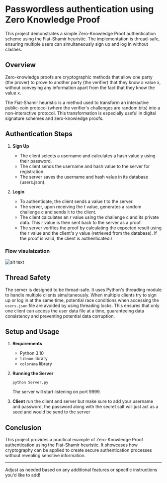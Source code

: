 # Passwordless authentication using Zero Knowledge Proof 

This project demonstrates a simple Zero-Knowledge Proof authentication scheme using the Fiat-Shamir heuristic. The implementation is thread-safe, ensuring multiple users can simultaneously sign up and log in without clashes.

## Overview

Zero-knowledge proofs are cryptographic methods that allow one party (the prover) to prove to another party (the verifier) that they know a value x, without conveying any information apart from the fact that they know the value x. 

The Fiat-Shamir heuristic is a method used to transform an interactive public-coin protocol (where the verifier's challenges are random bits) into a non-interactive protocol. This transformation is especially useful in digital signature schemes and zero-knowledge proofs.

## Authentication Steps

1. **Sign Up**
   - The client selects a username and calculates a hash value y using their password.
   - The client sends the username and hash value to the server for registration.
   - The server saves the username and hash value in its database (users.json).

2. **Login**
   - To authenticate, the client sends a value t to the server.
   - The server, upon receiving the t value, generates a random challenge c and sends it to the client.
   - The client calculates an r value using the challenge c and its private data. This r value is then sent back to the server as a proof.
   - The server verifies the proof by calculating the expected result using the r value and the client's y value (retrieved from the database). If the proof is valid, the client is authenticated.\

###  Flow visulaization
![alt text](http://url/to/img.png)


## Thread Safety

The server is designed to be thread-safe. It uses Python's threading module to handle multiple clients simultaneously. When multiple clients try to sign up or log in at the same time, potential race conditions when accessing the `users.json` file are avoided by using threading locks. This ensures that only one client can access the user data file at a time, guaranteeing data consistency and preventing potential data corruption.

## Setup and Usage

1. **Requirements**
   - Python 3.10
   - `libnum` library
   - `colorama` library
   
2. **Running the Server**
   ```
   python Server.py
   ```
   The server will start listening on port 9999.

3. **Client**
   run the client and server but make sure to add your username and password, the password along with the secret salt will just act as a seed and would be send to the server

## Conclusion

This project provides a practical example of Zero-Knowledge Proof authentication using the Fiat-Shamir heuristic. It showcases how cryptography can be applied to create secure authentication processes without revealing sensitive information.

---

Adjust as needed based on any additional features or specific instructions you'd like to add!

